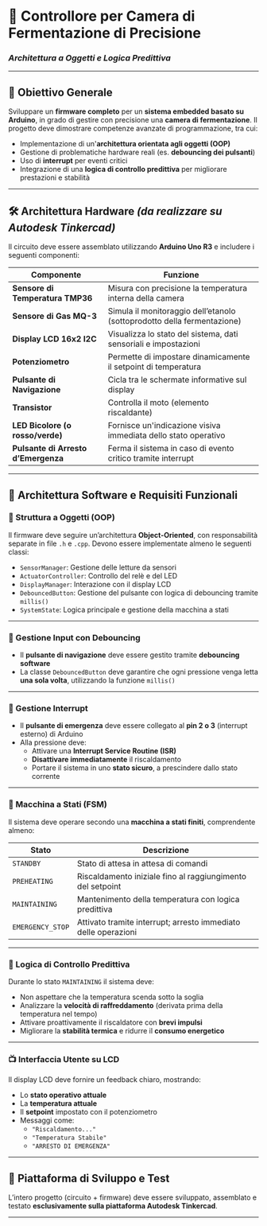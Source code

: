 # 🧪 Controllore per Camera di Fermentazione di Precisione  
### *Architettura a Oggetti e Logica Predittiva*

---

## 🎯 Obiettivo Generale

Sviluppare un **firmware completo** per un **sistema embedded basato su Arduino**, in grado di gestire con precisione una **camera di fermentazione**. Il progetto deve dimostrare competenze avanzate di programmazione, tra cui:

- Implementazione di un'**architettura orientata agli oggetti (OOP)**
- Gestione di problematiche hardware reali (es. **debouncing dei pulsanti**)
- Uso di **interrupt** per eventi critici
- Integrazione di una **logica di controllo predittiva** per migliorare prestazioni e stabilità

---

## 🛠️ Architettura Hardware *(da realizzare su Autodesk Tinkercad)*

Il circuito deve essere assemblato utilizzando **Arduino Uno R3** e includere i seguenti componenti:

| Componente                    | Funzione                                                                 |
|------------------------------|--------------------------------------------------------------------------|
| **Sensore di Temperatura TMP36** | Misura con precisione la temperatura interna della camera                |
| **Sensore di Gas MQ-3**          | Simula il monitoraggio dell’etanolo (sottoprodotto della fermentazione)  |
| **Display LCD 16x2 I2C**     | Visualizza lo stato del sistema, dati sensoriali e impostazioni          |
| **Potenziometro**                | Permette di impostare dinamicamente il setpoint di temperatura           |
| **Pulsante di Navigazione**      | Cicla tra le schermate informative sul display                           |
| **Transistor**              | Controlla il moto (elemento riscaldante)               |
| **LED Bicolore (o rosso/verde)** | Fornisce un'indicazione visiva immediata dello stato operativo           |
| **Pulsante di Arresto d’Emergenza** | Ferma il sistema in caso di evento critico tramite interrupt             |

---

## 🧩 Architettura Software e Requisiti Funzionali

### 🧱 Struttura a Oggetti (OOP)

Il firmware deve seguire un’architettura **Object-Oriented**, con responsabilità separate in file `.h` e `.cpp`. Devono essere implementate almeno le seguenti classi:

- `SensorManager`: Gestione delle letture da sensori
- `ActuatorController`: Controllo del relè e del LED
- `DisplayManager`: Interazione con il display LCD
- `DebouncedButton`: Gestione del pulsante con logica di debouncing tramite `millis()`
- `SystemState`: Logica principale e gestione della macchina a stati

---

### 🔘 Gestione Input con Debouncing

- Il **pulsante di navigazione** deve essere gestito tramite **debouncing software**
- La classe `DebouncedButton` deve garantire che ogni pressione venga letta **una sola volta**, utilizzando la funzione `millis()`

---

### 🚨 Gestione Interrupt

- Il **pulsante di emergenza** deve essere collegato al **pin 2 o 3** (interrupt esterno) di Arduino
- Alla pressione deve:
  - Attivare una **Interrupt Service Routine (ISR)**
  - **Disattivare immediatamente** il riscaldamento
  - Portare il sistema in uno **stato sicuro**, a prescindere dallo stato corrente

---

### 🔁 Macchina a Stati (FSM)

Il sistema deve operare secondo una **macchina a stati finiti**, comprendente almeno:

| Stato               | Descrizione                                                       |
|---------------------|--------------------------------------------------------------------|
| `STANDBY`           | Stato di attesa in attesa di comandi                              |
| `PREHEATING`        | Riscaldamento iniziale fino al raggiungimento del setpoint        |
| `MAINTAINING`       | Mantenimento della temperatura con logica predittiva              |
| `EMERGENCY_STOP`    | Attivato tramite interrupt; arresto immediato delle operazioni     |

---

### 🔮 Logica di Controllo Predittiva

Durante lo stato `MAINTAINING` il sistema deve:

- Non aspettare che la temperatura scenda sotto la soglia
- Analizzare la **velocità di raffreddamento** (derivata prima della temperatura nel tempo)
- Attivare proattivamente il riscaldatore con **brevi impulsi**
- Migliorare la **stabilità termica** e ridurre il **consumo energetico**

---

### 📺 Interfaccia Utente su LCD

Il display LCD deve fornire un feedback chiaro, mostrando:

- Lo **stato operativo attuale**
- La **temperatura attuale**
- Il **setpoint** impostato con il potenziometro
- Messaggi come:
  - `"Riscaldamento..."`
  - `"Temperatura Stabile"`
  - `"ARRESTO DI EMERGENZA"`

---

## 🧪 Piattaforma di Sviluppo e Test

L’intero progetto (circuito + firmware) deve essere sviluppato, assemblato e testato **esclusivamente sulla piattaforma Autodesk Tinkercad**.

---

